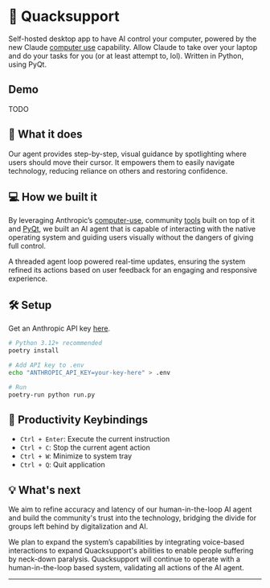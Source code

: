 # 🦆 Quacksupport

Self-hosted desktop app to have AI control your computer, powered by the new Claude [computer use](https://www.anthropic.com/news/3-5-models-and-computer-use) capability. Allow Claude to take over your laptop and do your tasks for you (or at least attempt to, lol). Written in Python, using PyQt.

## Demo

TODO 

## 🎯 What it does
Our agent provides step-by-step, visual guidance by spotlighting where users should move their cursor. It empowers them to easily navigate technology, reducing reliance on others and restoring confidence.

## 💻 How we built it

By leveraging Anthropic’s [computer-use](https://docs.anthropic.com/en/docs/build-with-claude/computer-use), community [tools](https://github.com/suitedaces/computer-agent) built on top of it and [PyQt](https://wiki.python.org/moin/PyQt), we built an AI agent that is capable of interacting with the native operating system and guiding users visually without the dangers of giving full control.

A threaded agent loop powered real-time updates, ensuring the system refined its actions based on user feedback for an engaging and responsive experience.

## 🛠️ Setup

Get an Anthropic API key [here]([https://console.anthropic.com/keys](https://console.anthropic.com/dashboard)).

```bash
# Python 3.12+ recommended
poetry install 

# Add API key to .env
echo "ANTHROPIC_API_KEY=your-key-here" > .env

# Run
poetry-run python run.py
```

## 🔑 Productivity Keybindings
- `Ctrl + Enter`: Execute the current instruction
- `Ctrl + C`: Stop the current agent action
- `Ctrl + W`: Minimize to system tray
- `Ctrl + Q`: Quit application

## 💡 What's next

We aim to refine accuracy and latency of our human-in-the-loop AI agent and build the community's trust into the technology, bridging the divide for groups left behind by digitalization and AI. 

We plan to expand the system’s capabilities by integrating voice-based interactions to expand Quacksupport's abilities to enable people suffering by neck-down paralysis. Quacksupport will continue to operate with a human-in-the-loop based system, validating all actions of the AI agent.

---
